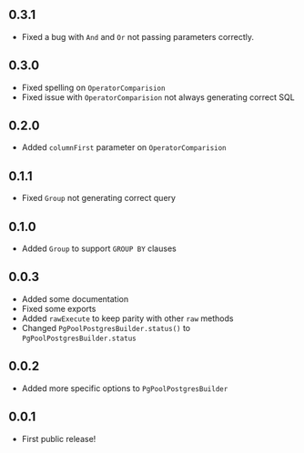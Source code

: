 ## 0.3.1

- Fixed a bug with `And` and `Or` not passing parameters correctly.

## 0.3.0

- Fixed spelling on `OperatorComparision`
- Fixed issue with `OperatorComparision` not always generating correct SQL

## 0.2.0

- Added `columnFirst` parameter on `OperatorComparision`

## 0.1.1

- Fixed `Group` not generating correct query

## 0.1.0

- Added `Group` to support `GROUP BY` clauses

## 0.0.3

- Added some documentation
- Fixed some exports
- Added `rawExecute` to keep parity with other `raw` methods
- Changed `PgPoolPostgresBuilder.status()` to `PgPoolPostgresBuilder.status`

## 0.0.2

- Added more specific options to `PgPoolPostgresBuilder`

## 0.0.1

- First public release!
